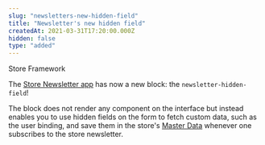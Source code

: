 ```yaml
---
slug: "newsletters-new-hidden-field"
title: "Newsletter's new hidden field"
createdAt: 2021-03-31T17:20:00.000Z
hidden: false
type: "added"
---
```


<div class="badge" id="store-framework">Store Framework</div>

The [Store Newsletter app](https://developers.vtex.com/vtex-developer-docs/docs/vtex-store-newsletter) has now a new block: the `newsletter-hidden-field`!

The block does not render any component on the interface but instead enables you to use hidden fields on the form to fetch custom data, such as the user binding, and save them in the store's [Master Data](https://help.vtex.com/en/tutorial/what-is-master-data--4otjBnR27u4WUIciQsmkAw) whenever one subscribes to the store newsletter.
